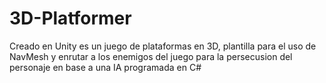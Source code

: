 # 3D-Platformer
Creado en Unity es un juego de plataformas en 3D, plantilla para el uso de NavMesh y enrutar a los enemigos del juego para la persecusion del personaje en base a una IA programada en C#
